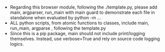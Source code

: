 <!-- ---
!-- Timestamp: 2025-10-09 21:42:32
!-- Author: ywatanabe
!-- File: /home/ywatanabe/proj/scitex_repo/src/scitex/browser/TODO.md
!-- --- -->

- Regarding this browser module, following the ./template.py, please add main, argparser, run_main with main guard to demonstrate each file in standalone when evaluated by python -m ...
- ALL python scripts, from atomic functions to classes, include main, run_main, argparse , following the template.py 
- Since this is a pip package, main should not include print/logging themselves. Instead, use verbose=True and rely on source code logging logics.

<!-- EOF -->